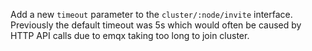 Add a new `timeout` parameter to the `cluster/:node/invite` interface.
Previously the default timeout was 5s which would often be caused by HTTP API calls due to emqx taking too long to join cluster.
